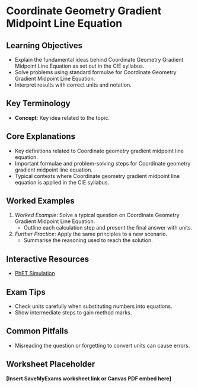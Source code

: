 # Coordinate Geometry Gradient Midpoint Line Equation

## Learning Objectives
- Explain the fundamental ideas behind Coordinate Geometry Gradient Midpoint Line Equation as set out in the CIE syllabus.
- Solve problems using standard formulae for Coordinate Geometry Gradient Midpoint Line Equation.
- Interpret results with correct units and notation.

## Key Terminology
- **Concept**: Key idea related to the topic.

## Core Explanations
- Key definitions related to Coordinate geometry gradient midpoint line equation.
- Important formulae and problem-solving steps for Coordinate geometry gradient midpoint line equation.
- Typical contexts where Coordinate geometry gradient midpoint line equation is applied in the CIE syllabus.

## Worked Examples
1. *Worked Example*: Solve a typical question on Coordinate Geometry Gradient Midpoint Line Equation.
   - Outline each calculation step and present the final answer with units.
2. *Further Practice*: Apply the same principles to a new scenario.
   - Summarise the reasoning used to reach the solution.

## Interactive Resources
- [PhET Simulation](https://phet.colorado.edu/)

## Exam Tips
- Check units carefully when substituting numbers into equations.
- Show intermediate steps to gain method marks.

## Common Pitfalls
- Misreading the question or forgetting to convert units can cause errors.

## Worksheet Placeholder
**[Insert SaveMyExams worksheet link or Canvas PDF embed here]**
